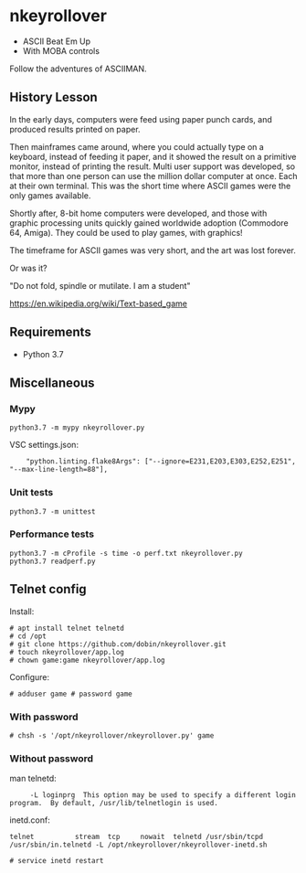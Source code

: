 # nkeyrollover

* ASCII Beat Em Up 
* With MOBA controls

Follow the adventures of ASCIIMAN.


## History Lesson 

In the early days, computers were feed using paper punch cards, and produced results printed on paper. 

Then mainframes came around, where you could actually type on a keyboard, instead
of feeding it paper, and it showed the result on a primitive monitor, instead
of printing the result. Multi user support was developed, so that more than
one person can use the million dollar computer at once. Each at their own terminal. This was the short time where ASCII games were the only games available. 

Shortly after, 8-bit home computers were developed, and those with graphic
processing units quickly gained worldwide adoption (Commodore 64, Amiga). 
They could be used to play games, with graphics!

The timeframe for ASCII games was very short, and the art was lost forever. 

Or was it?

"Do not fold, spindle or mutilate. I am a student"

https://en.wikipedia.org/wiki/Text-based_game

## Requirements

* Python 3.7


## Miscellaneous

### Mypy

```
python3.7 -m mypy nkeyrollover.py
```

VSC settings.json:
```
    "python.linting.flake8Args": ["--ignore=E231,E203,E303,E252,E251", "--max-line-length=88"],
```

### Unit tests

```
python3.7 -m unittest
```

### Performance tests 


```
python3.7 -m cProfile -s time -o perf.txt nkeyrollover.py
python3.7 readperf.py
```

## Telnet config 

Install: 
```
# apt install telnet telnetd
# cd /opt
# git clone https://github.com/dobin/nkeyrollover.git
# touch nkeyrollover/app.log
# chown game:game nkeyrollover/app.log
```

Configure:
```
# adduser game # password game
```

### With password

```
# chsh -s '/opt/nkeyrollover/nkeyrollover.py' game
```

### Without password

man telnetd:
```
     -L loginprg  This option may be used to specify a different login program.  By default, /usr/lib/telnetlogin is used.

```

inetd.conf:
```
telnet          stream  tcp     nowait  telnetd /usr/sbin/tcpd  /usr/sbin/in.telnetd -L /opt/nkeyrollover/nkeyrollover-inetd.sh
```

```
# service inetd restart
```

